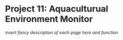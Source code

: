 # Project 11: Aquaculturual Environment Monitor

*insert fancy description of each page here and function*
